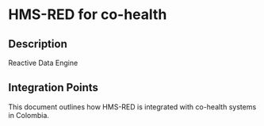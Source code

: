 # HMS-RED for co-health

## Description

Reactive Data Engine

## Integration Points

This document outlines how HMS-RED is integrated with co-health systems in Colombia.
